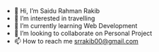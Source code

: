 - 👋 Hi, I’m Saidu Rahman Rakib   
- 👀 I’m interested in travelling 
- 🌱 I’m currently learning Web Development 
- 💞️ I’m looking to collaborate on Personal Project
- 📫 How to reach me srrakib00@gmail.com

<!---
srrakib00/srrakib00 is a ✨ special ✨ repository because its `README.md` (this file) appears on your GitHub profile.
You can click the Preview link to take a look at your changes.
--->
